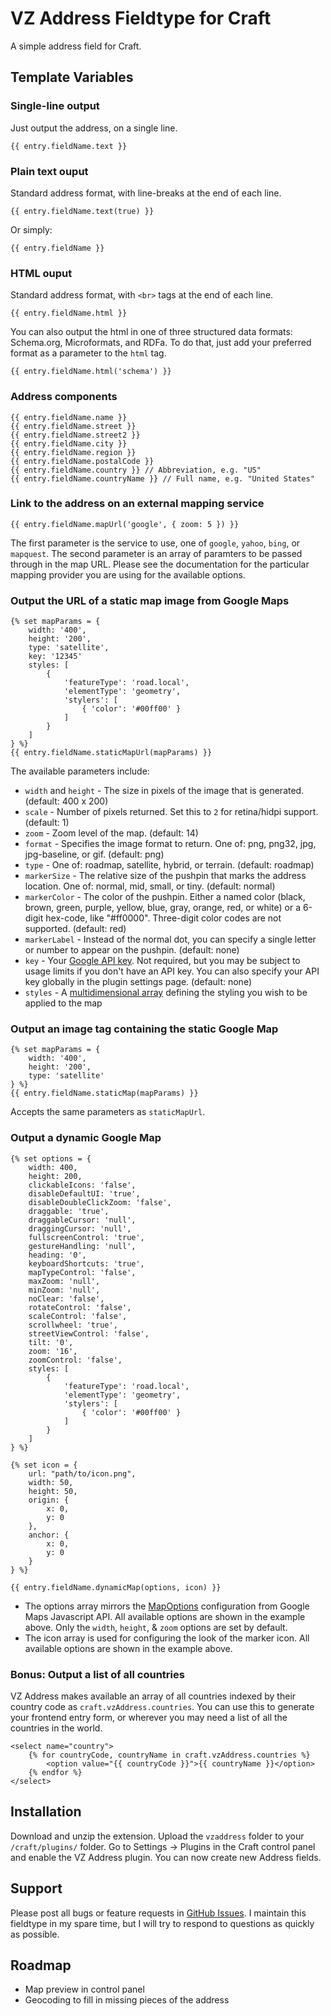 VZ Address Fieldtype for Craft
==============================

A simple address field for Craft.


Template Variables
------------------

### Single-line output

Just output the address, on a single line.

    {{ entry.fieldName.text }}

### Plain text ouput

Standard address format, with line-breaks at the end of each line.

    {{ entry.fieldName.text(true) }}

Or simply:

    {{ entry.fieldName }}

### HTML ouput

Standard address format, with `<br>` tags at the end of each line.

    {{ entry.fieldName.html }}

You can also output the html in one of three structured data formats: Schema.org, Microformats, and RDFa. To do that, just add your preferred format as a parameter to the `html` tag.

    {{ entry.fieldName.html('schema') }}

### Address components

    {{ entry.fieldName.name }}
    {{ entry.fieldName.street }}
    {{ entry.fieldName.street2 }}
    {{ entry.fieldName.city }}
    {{ entry.fieldName.region }}
    {{ entry.fieldName.postalCode }}
    {{ entry.fieldName.country }} // Abbreviation, e.g. "US"
    {{ entry.fieldName.countryName }} // Full name, e.g. "United States"

### Link to the address on an external mapping service

    {{ entry.fieldName.mapUrl('google', { zoom: 5 }) }}

The first parameter is the service to use, one of `google`, `yahoo`, `bing`, or `mapquest`. The second parameter is an array of paramters to be passed through in the map URL. Please see the documentation for the particular mapping provider you are using for the available options.

### Output the URL of a static map image from Google Maps

    {% set mapParams = {
        width: '400',
        height: '200',
        type: 'satellite',
        key: '12345'
        styles: [
            {
                'featureType': 'road.local',
                'elementType': 'geometry',
                'stylers': [
                    { 'color': '#00ff00' }
                ]
            }
        ]
    } %}
    {{ entry.fieldName.staticMapUrl(mapParams) }}

The available parameters include:

* `width` and `height` - The size in pixels of the image that is generated. (default: 400 x 200)
* `scale` - Number of pixels returned. Set this to `2` for retina/hidpi support. (default: 1)
* `zoom` - Zoom level of the map. (default: 14)
* `format` - Specifies the image format to return. One of: png, png32, jpg, jpg-baseline, or gif. (default: png)
* `type` - One of: roadmap, satellite, hybrid, or terrain. (default: roadmap)
* `markerSize` - The relative size of the pushpin that marks the address location. One of: normal, mid, small, or tiny. (default: normal)
* `markerColor` - The color of the pushpin. Either a named color (black, brown, green, purple, yellow, blue, gray, orange, red, or white) or a 6-digit hex-code, like "#ff0000". Three-digit color codes are not supported. (default: red)
* `markerLabel` - Instead of the normal dot, you can specify a single letter or number to appear on the pushpin. (default: none)
* `key` - Your [Google API key](https://developers.google.com/maps/documentation/static-maps/get-api-key). Not required, but you may be subject to usage limits if you don't have an API key. You can also specify your API key globally in the plugin settings page. (default: none)
* `styles` - A [multidimensional array](https://developers.google.com/maps/documentation/javascript/styling) defining the styling you wish to be applied to the map 

### Output an image tag containing the static Google Map

    {% set mapParams = {
        width: '400',
        height: '200',
        type: 'satellite'
    } %}
    {{ entry.fieldName.staticMap(mapParams) }}

Accepts the same parameters as `staticMapUrl`.

### Output a dynamic Google Map

    {% set options = {
        width: 400,
        height: 200,
        clickableIcons: 'false',
        disableDefaultUI: 'true',
        disableDoubleClickZoom: 'false',
        draggable: 'true',
        draggableCursor: 'null',
        draggingCursor: 'null',
        fullscreenControl: 'true',
        gestureHandling: 'null',
        heading: '0',
        keyboardShortcuts: 'true',
        mapTypeControl: 'false',
        maxZoom: 'null',
        minZoom: 'null',
        noClear: 'false',
        rotateControl: 'false',
        scaleControl: 'false',
        scrollwheel: 'true',
        streetViewControl: 'false',
        tilt: '0',
        zoom: '16',
        zoomControl: 'false',
        styles: [
            {
                'featureType': 'road.local',
                'elementType': 'geometry',
                'stylers': [
                    { 'color': '#00ff00' }
                ]
            }
        ]
    } %}

    {% set icon = {
        url: "path/to/icon.png",
        width: 50,
        height: 50,
        origin: {
            x: 0,
            y: 0
        },
        anchor: {
            x: 0,
            y: 0
        }
    } %}

    {{ entry.fieldName.dynamicMap(options, icon) }}

* The options array mirrors the [MapOptions](https://developers.google.com/maps/documentation/javascript/3.exp/reference#MapOptions) configuration from Google Maps Javascript API. All available options are shown in the example above. Only the `width`, `height`, & `zoom` options are set by default.
* The icon array is used for configuring the look of the marker icon. All available options are shown in the example above.

### Bonus: Output a list of all countries

VZ Address makes available an array of all countries indexed by their country code as `craft.vzAddress.countries`. You can use this to generate your frontend entry form, or wherever you may need a list of all the countries in the world.

    <select name="country">
        {% for countryCode, countryName in craft.vzAddress.countries %}
            <option value="{{ countryCode }}">{{ countryName }}</option>
        {% endfor %}
    </select>

Installation
------------

Download and unzip the extension. Upload the `vzaddress` folder to your `/craft/plugins/` folder. Go to Settings -> Plugins in the Craft control panel and enable the VZ Address plugin. You can now create new Address fields.


Support
-------

Please post all bugs or feature requests in [GitHub Issues](https://github.com/elivz/VzAddress-Craft/issues). I maintain this fieldtype in my spare time, but I will try to respond to questions as quickly as possible.

Roadmap
-------

* Map preview in control panel
* Geocoding to fill in missing pieces of the address
